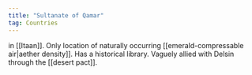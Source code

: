 ```yaml
---
title: "Sultanate of Qamar"
tag: Countries
---
```


in [[Itaan]]. Only location of naturally occurring [[emerald-compressable air|aether density]]. Has a historical library. Vaguely allied with Delsin through the [[desert pact]].
